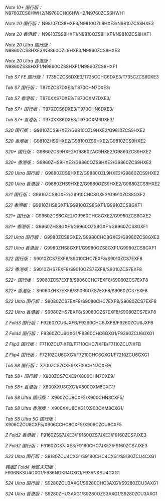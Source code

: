 *Note 10+ 国行版：*
N9760ZCS6HWH2/N9760CHC6HWH2/N9760ZCS6HWH1

*Note 20 国行版：*
N9810ZCS8HXE3/N9810OZL8HXE3/N9810ZCS8HXE3

*Note 20 香港版：*
N9810ZSS8HXF1/N9810OZS8HXF1/N9810ZCS8HXF1

*Note 20 Ultra 国行版：*
N9860ZCS8HXE3/N9860OZL8HXE3/N9860ZCS8HXE3

*Note 20 Ultra 香港版：*
N9860ZSS8HXF1/N9860OZS8HXF1/N9860ZCS8HXF1

*Tab S7 FE 国行版：*
T735CZCS6DXE3/T735CCHC6DXE3/T735CZCS6DXE3

*Tab S7 国行版：*
T870ZCS7DXE3/T870CHN7DXE3/

*Tab S7 香港版：*
T870XXS7DXE3/T870OXM7DXE3/

*Tab S7+ 国行版：*
T970ZCS6DXE3/T970CHN6DXE3/

*Tab S7+ 香港版：*
T970XXS6DXE3/T970OXM6DXE3/

*S20 国行版：*
G9810ZCS9HXE2/G9810OZL9HXE2/G9810ZCS9HXE2

*S20 香港版：*
G9810ZHS9HXE2/G9810OZS9HXE2/G9810ZCS9HXE2

*S20+ 国行版：*
G9860ZCS9HXE2/G9860ZAC9HXE2/G9860ZCS9HXE2

*S20+ 香港版：*
G9860ZHS9HXE2/G9860OZS9HXE2/G9860ZCS9HXE2

*S20 Ultra 国行版：*
G9880ZCS9HXE2/G9880OZL9HXE2/G9880ZCS9HXE2

*S20 Ultra 香港版：*
G9880ZHS9HXE2/G9880OZS9HXE2/G9880ZCS9HXE2

*S21 国行版：*
G9910ZCS8GXE2/G9910CHC8GXE2/G9910ZCS8GXE2

*S21 香港版：*
G9910ZHS8GXF1/G9910OZS8GXF1/G9910ZCS8GXF1

*S21+ 国行版：*
G9960ZCS8GXE2/G9960CHC8GXE2/G9960ZCS8GXE2

*S21+ 香港版：*
G9960ZHS8GXF1/G9960OZS8GXF1/G9960ZCS8GXF1

*S21 Ultra 国行版：*
G9980ZCS8GXE2/G9980CHC8GXE2/G9980ZCS8GXE2

*S21 Ultra 香港版：*
G9980ZHS8GXF1/G9980OZS8GXF1/G9980ZCS8GXF1

*S22 国行版：*
S9010ZCS7EXF8/S9010CHC7EXF8/S9010ZCS7EXF8

*S22 香港版：*
S9010ZHS7EXF8/S9010OZS7EXF8/S9010ZCS7EXF8

*S22+ 国行版：*
S9060ZCS7EXF8/S9060CHC7EXF8/S9060ZCS7EXF8

*S22+ 香港版：*
S9060ZHS7EXF8/S9060OZS7EXF8/S9060ZCS7EXF8

*S22 Ultra 国行版：*
S9080ZCS7EXF8/S9080CHC7EXF8/S9080ZCS7EXF8

*S22 Ultra 香港版：*
S9080ZHS7EXF8/S9080OZS7EXF8/S9080ZCS7EXF8

*Z Fold3 国行版：*
F9260ZCU6JXFB/F9260CHC6JXFB/F9260ZCU6JXFB

*Z Fold4 国行版：*
F9360ZCU6GXG1/F9360CHC6GXG1/F9360ZCU6GXG1

*Z Flip3 国行版：*
F7110ZCU7IXFB/F7110CHC7IXFB/F7110ZCU7IXFB

*Z Flip4 国行版：*
F7210ZCU6GXG1/F7210CHC6GXG1/F7210ZCU6GXG1

*Tab S8 国行版：*
X700ZCS7CXE9/X700CHN7CXE9/

*Tab S8+ 国行版：*
X800ZCS7CXE9/X800CHN7CXE9/

*Tab S8+ 香港版：*
X800XXU8CXG1/X800OXM8CXG1/

*Tab S8 Ultra 国行版：*
X900ZCU8CXF5/X900CHN8CXF5/

*Tab S8 Ultra 香港版：*
X900XXU8CXG1/X900OXM8CXG1/

*Tab S8 Ultra 5G 国行版：*
X906CZCU8CXF5/X906CCHC8CXF5/X906CZCU8CXF5

*Z Fold2 香港版：*
F9160ZSS7JXE3/F9160OZS7JXE3/F9160ZCS7JXE3

*Z Fold2 国行版：*
F9160ZCS7JXE3/F9160CHC7JXE3/F9160ZCS7JXE3

*S23 Ultra 国行版：*
S9180ZCU4CXG1/S9180CHC4CXG1/S9180ZCU4CXG1

*韩版Z Fold4 地区未知版：*
F936NKSU4GXG1/F936NOKR4GXG1/F936NKSU4GXG1

*S24 Ultra 国行版：*
S9280ZCU3AXG1/S9280CHC3AXG1/S9280ZCU3AXG1

*S24 Ultra 香港版：*
S9280ZHU3AXG1/S9280OZS3AXG1/S9280ZCU3AXG1

